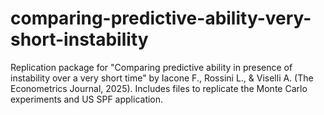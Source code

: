 # comparing-predictive-ability-very-short-instability
Replication package for "Comparing predictive ability in presence of instability over a very short time" by Iacone F., Rossini L., &amp; Viselli A. (The Econometrics Journal, 2025). Includes files to replicate the Monte Carlo experiments and US SPF application.
